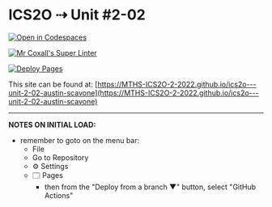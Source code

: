 # ICS2O ⇢ Unit #2-02

[![Open in Codespaces](https://classroom.github.com/assets/launch-codespace-f4981d0f882b2a3f0472912d15f9806d57e124e0fc890972558857b51b24a6f9.svg)](https://classroom.github.com/open-in-codespaces?assignment_repo_id=10424835)

[![Mr Coxall's Super Linter](https://github.com/MTHS-ICS2O-2-2022/ics2o---unit-2-02-austin-scavone/workflows/Mr%20Coxall's%20Super%20Linter/badge.svg)](https://github.com/MTHS-ICS2O-2-2022/ics2o---unit-2-02-austin-scavone/actions)

[![Deploy Pages](https://github.com/MTHS-ICS2O-2-2022/ics2o---unit-2-02-austin-scavone/workflows/Deploy%20Pages/badge.svg)](https://github.com/MTHS-ICS2O-2-2022/ics2o---unit-2-02-austin-scavone/actions)

This site can be found at: [https://MTHS-ICS2O-2-2022.github.io/ics2o---unit-2-02-austin-scavone](https://MTHS-ICS2O-2-2022.github.io/ics2o---unit-2-02-austin-scavone)

---

**NOTES ON INITIAL LOAD:**
- remember to goto on the menu bar:
  - File
  - Go to Repository
  - ⚙ Settings
  - 🗔 Pages
    - then from the "Deploy from a branch ▼" button, select "GitHub Actions"
